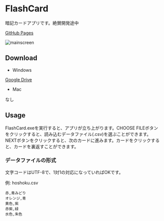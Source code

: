 # FlashCard
暗記カードアプリです。絶賛開発途中

[GitHub Pages](https://salieri256.github.io/FlashCard/src/)

![mainscreen](https://user-images.githubusercontent.com/56764525/102016503-b2e1b780-3da4-11eb-8e78-d325575738a8.png)

## Download
- Windows

[Google Drive](https://drive.google.com/file/d/1lIvORFx0-OFzQyu93B2vGYYFxoLUqCHY/view?usp=sharing)

- Mac

なし

## Usage
FlashCard.exeを実行すると、アプリが立ち上がります。CHOOSE FILEボタンをクリックすると、読み込むデータファイル(.csv)を選ぶことができます。NEXTボタンをクリックすると、次のカードに進みます。カードをクリックすると、カードを裏返すことができます。

### データファイルの形式
文字コードはUTF-8で、1対1の対応になっていればOKです。

例: hoshoku.csv

```
赤,青みどり
オレンジ,青
黄色,紫
赤紫,緑
水色,朱色
```
